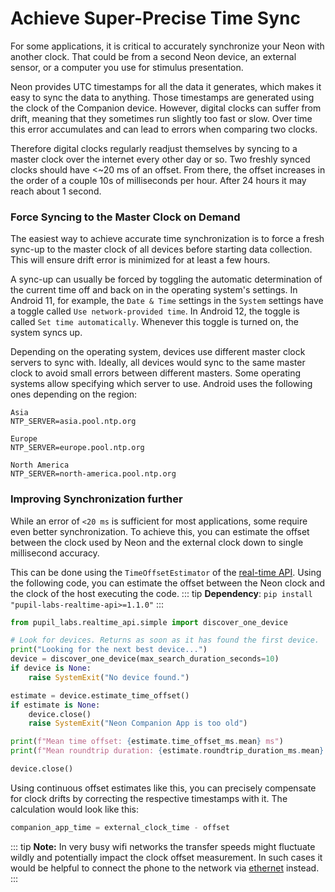# Achieve Super-Precise Time Sync

For some applications, it is critical to accurately synchronize your Neon with another clock. That could be from a second Neon device, an external sensor, or a computer you use for stimulus presentation.

Neon provides UTC timestamps for all the data it generates, which makes it easy to sync the data to anything. Those timestamps are generated using the clock of the Companion device. However, digital clocks can suffer from drift, meaning that they sometimes run slightly too fast or slow. Over time this error accumulates and can lead to errors when comparing two clocks.

Therefore digital clocks regularly readjust themselves by syncing to a master clock over the internet every other day or so. Two freshly synced clocks should have <~20 ms of an offset. From there, the offset increases in the order of a couple 10s of milliseconds per hour. After 24 hours it may reach about 1 second.

### Force Syncing to the Master Clock on Demand

The easiest way to achieve accurate time synchronization is to force a fresh sync-up to the master clock of all devices before starting data collection. This will ensure drift error is minimized for at least a few hours.

A sync-up can usually be forced by toggling the automatic determination of the current time off and back on in the operating system's settings. In Android 11, for example, the `Date & Time` settings in the `System` settings have a toggle called `Use network-provided time`. In Android 12, the toggle is called `Set time automatically`. Whenever this toggle is turned on, the system syncs up.

Depending on the operating system, devices use different master clock servers to sync with. Ideally, all devices would sync to the same master clock to avoid small errors between different masters. Some operating systems allow specifying which server to use. Android uses the following ones depending on the region:

```
Asia
NTP_SERVER=asia.pool.ntp.org

Europe
NTP_SERVER=europe.pool.ntp.org

North America
NTP_SERVER=north-america.pool.ntp.org
```

### Improving Synchronization further

While an error of `<20 ms` is sufficient for most applications, some require even better synchronization. To achieve this, you can estimate the offset between the clock used by Neon and the external clock down to single millisecond accuracy.

This can be done using the `TimeOffsetEstimator` of the [real-time API](/real-time-api/tutorials/). Using the following code, you can estimate the offset between the Neon clock and the clock of the host executing the code.
::: tip
**Dependency**: `pip install "pupil-labs-realtime-api>=1.1.0"`
:::

```python
from pupil_labs.realtime_api.simple import discover_one_device

# Look for devices. Returns as soon as it has found the first device.
print("Looking for the next best device...")
device = discover_one_device(max_search_duration_seconds=10)
if device is None:
    raise SystemExit("No device found.")

estimate = device.estimate_time_offset()
if estimate is None:
    device.close()
    raise SystemExit("Neon Companion App is too old")

print(f"Mean time offset: {estimate.time_offset_ms.mean} ms")
print(f"Mean roundtrip duration: {estimate.roundtrip_duration_ms.mean} ms")

device.close()
```

Using continuous offset estimates like this, you can precisely compensate for clock drifts by correcting the respective timestamps with it.
The calculation would look like this:

```python
companion_app_time = external_clock_time - offset
```

::: tip
**Note:** In very busy wifi networks the transfer speeds might fluctuate wildly and potentially impact the clock offset measurement. In such cases it would be helpful to connect the phone to the network via [ethernet](/hardware/using-a-usb-hub/) instead.
:::
